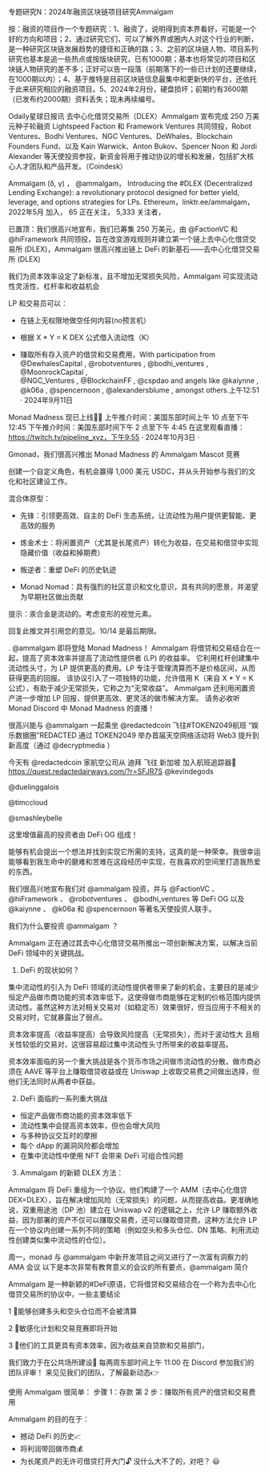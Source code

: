 专题研究N：2024年融资区块链项目研究Ammalgam


按：融资的项目作一个专题研究：1、融资了，说明得到资本界看好，可能是一个好的方向和项目；2、通过研究它们，可以了解外界或圈内人对这个行业的判断，是一种研究区块链发展趋势的捷径和正确的路；3、之前的区块链人物、项目系列研究也基本是追一些热点或按版块研究，已有1000期；基本也将常见的项目和区块链人物研究的差不多；正好可以告一段落（前期落下的一些已计划的还要继续，在1000期以内）；4、基于推特是目前区块链信息最集中和更新快的平台，还依托于此来研究相应的融资项目。5、2024年2月份，硬盘损坏；前期约有3600期（已发布约2000期）资料丢失；现未再续编号。

Odaily星球日报讯 去中心化借贷交易所（DLEX）Ammalgam 宣布完成 250 万美元种子轮融资 Lightspeed Faction 和 Framework Ventures 共同领投，Robot Ventures、Bodhi Ventures、NGC Ventures、DeWhales、Blockchain Founders Fund、以及 Kain Warwick、Anton Bukov、Spencer Noon 和 Jordi Alexander 等天使投资参投，新资金将用于推动协议的增长和发展，包括扩大核心人才团队和产品开发。（Coindesk）

Ammalgam (δ, γ)
，
@ammalgam，
Introducing the #DLEX (Decentralized Lending Exchange): a revolutionary protocol designed for better yield, leverage, and options strategies for LPs.
Ethereum，linktr.ee/ammalgam，2022年5月 加入，
65 正在关注，
5,333 关注者，


已置顶：我们很高兴地宣布，我们已筹集 250 万美元，由
@FactionVC
和
@hiFramework
共同领投，旨在改变游戏规则并建立第一个链上去中心化借贷交易所 (DLEX)，Ammalgam 很高兴推出链上 DeFi 的新基石——去中心化借贷交易所 (DLEX)

我们为资本效率设定了新标准，且不增加无常损失风险，Ammalgam 可实现流动性灵活性、杠杆率和收益机会

LP 和交易员可以：

- 在链上无权限地做空任何内容(no预言机）

- 根据 X * Y = K DEX 公式借入流动性（K）

- 赚取所有存入资产的借贷和交易费用，With participation from 
@DewhalesCapital
, 
@robotventures
, 
@bodhi_ventures
, 
@MoonrockCapital
,  
@NGC_Ventures
, 
@BlockchainFF
, 
@cspdao
 and angels like 
@kaiynne
, 
@k06a
, 
@spencernoon
, 
@alexandersblume
, amongst others.上午12:51 · 2024年9月11日

Monad Madness 现已上线🎥💜
上午推介时间：美国东部时间上午 10 点至下午 12:45
下午推介时间：美国东部时间下午 2 点至下午 4:45
在这里观看直播： https://twitch.tv/pipeline_xyz，下午9:55 · 2024年10月3日
·

Gmonad，我们很高兴推出 Monad Madness 的 Ammalgam Mascot 竞赛

创建一个自定义角色，有机会赢得 1,000 美元 USDC，并从头开始参与我们的文化和社区建设工作。

混合体原型：

- 先锋：引领更高效、自主的 DeFi 生态系统，让流动性为用户提供更智能、更高效的服务

- 炼金术士：将闲置资产（尤其是长尾资产）转化为收益，在交易和借贷中实现隐藏价值（收益和掉期费）

- 叛逆者：重塑 DeFi 的历史轨迹

- Monad Nomad：具有强烈的社区意识和文化意识，具有共同的愿景，并渴望为早期社区做出贡献

提示：汞合金是流动的。考虑变形的视觉元素。

回复此推文并引用您的意见。10/14 是最后期限。

. 
@ammalgam
即将登陆 Monad Madness！
Ammalgam 将借贷和交易结合在一起，提高了资本效率并提高了流动性提供者 (LP) 的收益率。
它利用杠杆创建集中流动性头寸，为 LP 提供更高的费用。LP 专注于管理清算而不是价格区间，从而获得更高的回报。
该协议引入了一项独特的功能，允许借用 K（来自 X * Y = K 公式），有助于减少无常损失，它称之为“无常收益”。
Ammalgam 还利用闲置资产进一步增加 LP 回报，提供更高效、更灵活的做市解决方案。
请务必收听 Monad Discord 中 Monad Madness 的直播！

很高兴能与
@ammalgam
一起乘坐
@redactedcoin
飞往#TOKEN2049航班
“娱乐数据圈”REDACTED 通过 TOKEN2049 举办首届天空网络活动将 Web3 提升到新高度（通过
@decryptmedia
 ）

今天有
@redactedcoin
家航空公司从 迪拜 飞往 新加坡
加入航班追踪器💫https://quest.redactedairways.com/?r=SFJR7S
@kevindegods
 
@duelinggalois
 
@timccloud
 
@smashleybelle

这里增值最高的投资者由 DeFi OG 组成！

能够有机会提出一个想法并找到实现它所需的支持，这真的是一种荣幸。我很幸运能够看到我生命中的磨难和苦难在这段经历中实现，在我喜欢的空间里打造我热爱的东西。

我们很高兴地宣布我们对
@ammalgam
投资，并与
@FactionVC
 、 
@hiFramework
 、 
@robotventures
 、 
@bodhi_ventures
等 DeFi OG 以及
@kaiynne
 、 
@k06a
和
@spencernoon
等著名天使投资人联手。

我们为什么要投资
@ammalgam
 ？

Ammalgam 正在通过其去中心化借贷交易所推出一项创新解决方案，以解决当前 DeFi 领域中的关键挑战。

1. DeFi 的现状如何？

集中流动性的引入为 DeFi 领域的流动性提供者带来了新的机会，主要目的是减少恒定产品做市商功能的资本效率低下。这使得做市商能够在定制的价格范围内提供流动性。虽然这种方法对相关交易对（如稳定币）效果很好，但当应用于不相关的交易对时，它就暴露出了弱点。

资本效率提高（收益率提高）会导致风险提高（无常损失），而对于波动性大
且相关性较低的交易对，这很容易超过集中流动性头寸所带来的收益率提高。

资本效率面临的另一个重大挑战是各个货币市场之间做市流动性的分散。做市商必须在 AAVE 等平台上赚取借贷收益或在 Uniswap 上收取交易费之间做出选择，但他们无法同时从两者中获益。

2. DeFi 面临的一系列重大挑战

- 恒定产品做市商功能的资本效率低下
- 流动性集中会提高资本效率，但也会增大风险
- 与多种协议交互时的摩擦
- 每个 dApp 的漏洞风险都会增加
- 在集中流动性中使用 NFT 会带来 DeFi 可组合性问题

3. Ammalgam 的新颖 DLEX 方法：

Ammalgam 将 DeFi 重组为一个协议。他们构建了一个 AMM（去中心化借贷 DEX=DLEX），旨在解决增加风险（无常损失）的问题，从而提高收益。更准确地说，双重用途池（DP 池）建立在 Uniswap v2 的逻辑之上，允许 LP 赚取额外收益，因为部署的资产不仅可以赚取交易费，还可以赚取借贷费。这种方法允许 LP 在一个协议内创建一系列不同的策略（例如空头和多头仓位、DN 策略、利用流动性创建类似集中流动性的仓位）。

周一，monad 与
@ammalgam
中新开发项目之间又进行了一次富有洞察力的 AMA 会议
以下是本次非常有教育意义的会议的所有要点，@ammalgam
简介

Ammalgam 是一种新颖的#DeFi原语，它将借贷和交易结合在一个称为去中心化借贷交易所的协议中，一些主要结论

1 ⃣能够创建多头和空头仓位而不会被清算

2 ⃣敏感化计划和交易竞赛即将开始

3 ⃣他们的工具更具有资本效率，因为收益来自贷款和交易部门，

我们致力于在公共场所建设🦾
每两周东部时间上午 11:00 在 Discord 参加我们的团队评审！
来见见我们的团队，了解最新动态👉

使用 Ammalgam 很简单：
步骤 1：存款
第 2 步：赚取所有资产的借贷和交易费用

Ammalgam 的目的在于：
- 撼动 DeFi 的历史📈
- 将利润带回做市商💰
- 为长尾资产的无许可借贷打开大门🔓
没什么大不了的，对吧？ 😃